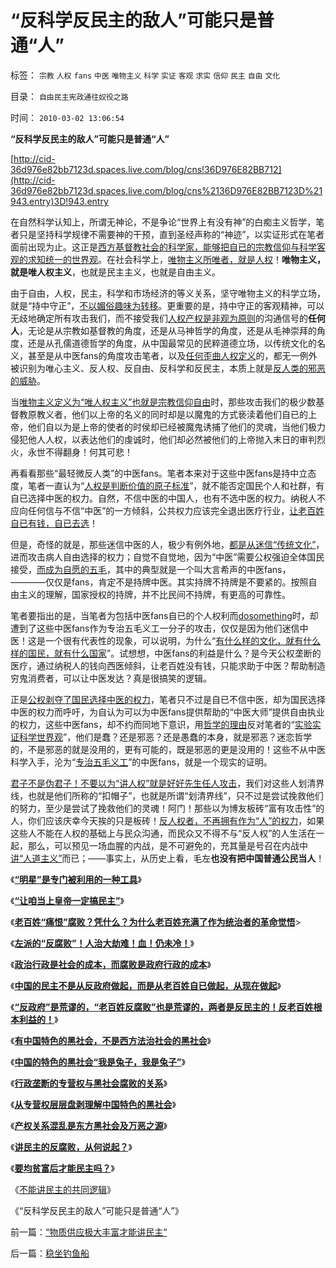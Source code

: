 # “反科学反民主的敌人”可能只是普通“人”

标签： `宗教` `人权` `fans` `中医` `唯物主义` `科学` `实证` `客观` `求实` `信仰` `民主` `自由` `文化` 

目录： `自由民主宪政通往奴役之路`

时间： `2010-03-02 13:06:54`

**“反科学反民主的敌人”可能只是普通“人”**

[http://cid-36d976e82bb7123d.spaces.live.com/blog/cns!36D976E82BB712](http://cid-36d976e82bb7123d.spaces.live.com/blog/cns%2136D976E82BB7123D%21943.entry)3D!943.entry

在自然科学认知上，所谓无神论，不是争论“世界上有没有神”的白痴主义哲学，笔者只是坚持科学规律不需要神的干预，直到圣经声称的“神迹”，以实证形式在笔者面前出现为止。这正是[西方基督教社会的科学家，能够把自已的宗教信仰与科学客观的求知统一的世界观](../../../2009/12/2/什么是科学家？科学家可以有宗教信仰自由吗？.md)。在社会科学上，[唯物主义所唯者，就是人权](http://blog.sina.com.cn/s/blog_5563a64d0100f8ud.html)！**唯物主义，就是唯人权主义**，也就是民主主义，也就是自由主义。

由于自由，人权，民主，科学和市场经济的等义关系，坚守唯物主义的科学立场，就是“持中守正”，[不以媚俗趣味为转移](../../../2009/6/30/博客媚俗丧失独立观点就没有价值了.md)。更重要的是，持中守正的客观精神，可以无歧地确定所有攻击我们，而不接受我们[人权产权是非观为原则](../../../2009/10/9/完全相反的是非标准.md)的沟通信号的**任何人**，无论是从宗教如基督教的角度，还是从马神哲学的角度，还是从毛神崇拜的角度，还是从孔儒道德哲学的角度，从中国最常见的民粹道德立场，以传统文化的名义，甚至是从中医fans的角度攻击笔者，以及[任何歪曲人权定义](../../../2009/10/17/人的利益包括所有排他的权益.md)的，都无一例外被识别为唯心主义、反人权、反自由、反科学和反民主，本质上就是[反人类的邪恶的威胁](../../../2010/1/30/普世价值观中邪恶，和邪恶的“极”.md)。

当[唯物主义定义为“唯人权主义”也就是宗教信仰自由](../../../2009/6/17/人权是任何信仰须共同表述的价值观.md)时，那些攻击我们的极少数基督教原教义者，他们以上帝的名义的同时却是以魔鬼的方式亵渎着他们自已的上帝，他们自以为是上帝的使者的时侯却已经被魔鬼诱捕了他们的灵魂，当他们极力侵犯他人人权，以表达他们的虔诚时，他们却必然被他们的上帝抛入末日的审判烈火，永世不得翻身！何其可悲！

再看看那些“最轻微反人类”的中医fans。笔者本来对于这些中医fans是持中立态度，笔者一直认为“[人权是判断价值的原子标准](../../../2010/1/21/人权是价值判断的原子单位.md)”，就不能否定国民个人和社群，有自已选择中医的权力。自然，不信中医的中国人，也有不选中医的权力。纳税人不应向任何信与不信“中医”的一方倾斜，公共权力应该完全退出医疗行业，[让老百姓自已有钱，自已去选](../../../2008/10/19/避免行政干预强行推销中医作为医疗保障.md)！

但是，奇怪的就是，那些迷信中医的人，极少有例外地，[都是从迷信“传统文化”](../../../2009/10/21/人，鬼.md)，进而攻击病人自由选择的权力；自觉不自觉地，因为“中医”需要公权强迫全体国民接受，[而成为自愿的五毛](../../../2009/10/21/人，鬼.md)，其中的典型就是一个叫大言希声的中医fans，————仅仅是fans，肯定不是持牌中医。其实持牌不持牌是不要紧的。按照自由主义的理解，国家授权的持牌，并不比民间不持牌，有更高的可靠性。

笔者要指出的是，当笔者为包括中医fans自已的个人权利而[dosomething](../../../2010/1/10/民主事业无非人人DOSOMETIHG.md)时，却遭到了这些中医fans作为专治五毛义工一分子的攻击，仅仅是因为他们迷信中医！这是一个很有代表性的现象，可以说明，为什么“[有什么样的文化，就有什么样的国民，就有什么国家](../../../2009/12/31/有什么样的文化，就有什么样的国民.md)”。试想想，中医fans的利益是什么？是今天公权垄断的医疗，通过纳税人的钱向西医倾斜，让老百姓没有钱，只能求助于中医？帮助制造穷鬼消费者，可以让中医发达？真是很搞笑的逻辑。

正是[公权剥夺了国民选择中医的权力](../../../2008/2/29/医改国家包干越多老百姓看病越贵.md)，笔者只不过是自已不信中医，却为国民选择中医的权力而呼吁，为自认为可以为中医fans提供帮助的“中医大师”提供自由执业的权力，这些中医fans，却不约而同地下意识，用[哲学的理由](../../../2010/2/12/哲学是“岂有此理”的学问.md)反对笔者的“[实验实证科学世界观](../../../2010/2/11/哲学是科学的负担；方法论不是理论，也不是哲学.md)”，他们是蠢？还是邪恶？还是愚蠢的本身，就是邪恶？迷恋哲学的，不是邪恶的就是没用的，更有可能的，既是邪恶的更是没用的！这些不从中医科学入手，沦为“[专治五毛义工](../../../2010/1/13/五毛就业是个技术活.md)”的中医fans，就是一个现实的证明。

[君子不是伪君子！不要以为“讲人权”就是好好先生任人攻击](../../../2009/6/12/君子不是伪君子，不做道德先生.md)，我们对这些人划清界线，也就是他们所称的“扣帽子”，也就是所谓“划清界线”，只不过是尝试挽救他们的努力，至少是尝试了挽救他们的灵魂！阿门！那些以为博友板砖“富有攻击性”的人，你们应该庆幸今天挨的只是板砖！[反人权者，不再拥有作为“人”的权力](../../../2009/10/17/人的利益包括所有排他的权益.md)，如果这些人不能在人权的基础上与民众沟通，而民众又不得不与“反人权”的人生活在一起，那么，可以预见一场血腥的内战，是不可避免的，充其量是号召在内战中[讲“人道主义”](../../../2009/10/29/人道不是人权；人道主义和低人权社会的关系.md)而已；——事实上，从历史上看，毛左**也没有把中国普通公民当人**！

《[**“明星”是专门被利用的一种工具**](../../../2010/2/23/当明星搏出名有啥好处.md)》

《[**“让咱当上皇帝一定搞民主”**](http://blog.sina.com.cn/s/blog_5563a64d0100gvo4.html)》

《[**老百姓“痛恨”腐败？凭什么？为什么老百姓充满了作为统治者的革命觉悟**](../../../2010/2/25/痛恨腐败反腐败，皇帝不急太监急.md)>

《[**左派的“反腐败”！人治大劫难！血！仍未冷！**](http://blog.sina.com.cn/s/blog_5563a64d0100gw4l.html)》

《[**政治行政是社会的成本，而腐败是政府行政的成本**](../../../2010/2/26/行政是社会的成本，而腐败是行政的成本.md)》

《[**中国的民主不是从反政府做起，而是从老百姓自已做起，从现在做起**](../../../2010/2/26/中国的民主只不过就是从自已做起，从现在做起.md)》

《[**“反政府”是荒谬的，“老百姓反腐败”也是荒谬的，两者是反民主的！反老百姓根本利益的！**](../../../2010/2/26/“反政府”是荒谬的.md)》

《[**有中国特色的黑社会，不是西方法治社会的黑社会**](../../../2010/2/27/有中国特色的黑社会.md)》

《[**中国的特色的黑社会“我是兔子，我是兔子”**](../../../2010/2/27/扬我警威“我是兔子，我是兔子”.md)》

《[**行政垄断的专营权与黑社会腐败的关系**](../../../2010/2/28/行政垄断的专营权与黑社会腐败的关系.md)》

《[**从专营权层层盘剥理解中国特色的黑社会**](../../../2010/2/28/从专营权层层盘剥理解中国特色的黑社会.md)》

《[**产权关系混乱是东方黑社会及万恶之源**](../../../2010/3/1/产权关系混乱催生中国特色的黑社会.md)》

《[**讲民主的反腐败，从何说起？**](../../../2010/3/1/讲民主的反腐败，从何说起？.md)》

《[**要均贫富后才能民主吗？**](../../../2010/3/1/要均贫富后才能民主吗？.md)》

《[不能讲民主的共同逻辑](../../../2010/3/2/“物质供应极大丰富才能讲民主“.md)》

《“反科学反民主的敌人”可能只是普通“人”》



前一篇：[“物质供应极大丰富才能讲民主“](../../../2010/3/2/“物质供应极大丰富才能讲民主“.md)

后一篇：[稳坐钓鱼船](../../../2010/3/2/稳坐钓鱼船.md)